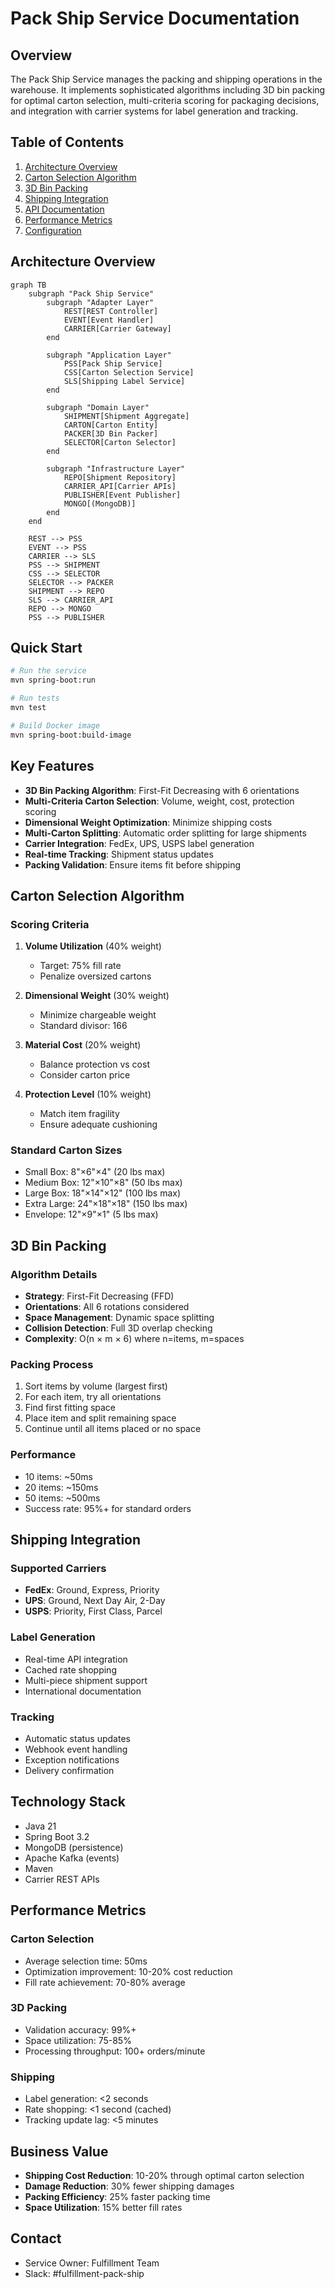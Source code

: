 # Pack Ship Service Documentation

## Overview

The Pack Ship Service manages the packing and shipping operations in the warehouse. It implements sophisticated algorithms including 3D bin packing for optimal carton selection, multi-criteria scoring for packaging decisions, and integration with carrier systems for label generation and tracking.

## Table of Contents

1. [Architecture Overview](#architecture-overview)
2. [Carton Selection Algorithm](#carton-selection-algorithm)
3. [3D Bin Packing](#3d-bin-packing)
4. [Shipping Integration](#shipping-integration)
5. [API Documentation](#api-documentation)
6. [Performance Metrics](#performance-metrics)
7. [Configuration](#configuration)

## Architecture Overview

```mermaid
graph TB
    subgraph "Pack Ship Service"
        subgraph "Adapter Layer"
            REST[REST Controller]
            EVENT[Event Handler]
            CARRIER[Carrier Gateway]
        end

        subgraph "Application Layer"
            PSS[Pack Ship Service]
            CSS[Carton Selection Service]
            SLS[Shipping Label Service]
        end

        subgraph "Domain Layer"
            SHIPMENT[Shipment Aggregate]
            CARTON[Carton Entity]
            PACKER[3D Bin Packer]
            SELECTOR[Carton Selector]
        end

        subgraph "Infrastructure Layer"
            REPO[Shipment Repository]
            CARRIER_API[Carrier APIs]
            PUBLISHER[Event Publisher]
            MONGO[(MongoDB)]
        end
    end

    REST --> PSS
    EVENT --> PSS
    CARRIER --> SLS
    PSS --> SHIPMENT
    CSS --> SELECTOR
    SELECTOR --> PACKER
    SHIPMENT --> REPO
    SLS --> CARRIER_API
    REPO --> MONGO
    PSS --> PUBLISHER
```

## Quick Start

```bash
# Run the service
mvn spring-boot:run

# Run tests
mvn test

# Build Docker image
mvn spring-boot:build-image
```

## Key Features

- **3D Bin Packing Algorithm**: First-Fit Decreasing with 6 orientations
- **Multi-Criteria Carton Selection**: Volume, weight, cost, protection scoring
- **Dimensional Weight Optimization**: Minimize shipping costs
- **Multi-Carton Splitting**: Automatic order splitting for large shipments
- **Carrier Integration**: FedEx, UPS, USPS label generation
- **Real-time Tracking**: Shipment status updates
- **Packing Validation**: Ensure items fit before shipping

## Carton Selection Algorithm

### Scoring Criteria
1. **Volume Utilization** (40% weight)
   - Target: 75% fill rate
   - Penalize oversized cartons

2. **Dimensional Weight** (30% weight)
   - Minimize chargeable weight
   - Standard divisor: 166

3. **Material Cost** (20% weight)
   - Balance protection vs cost
   - Consider carton price

4. **Protection Level** (10% weight)
   - Match item fragility
   - Ensure adequate cushioning

### Standard Carton Sizes
- Small Box: 8"×6"×4" (20 lbs max)
- Medium Box: 12"×10"×8" (50 lbs max)
- Large Box: 18"×14"×12" (100 lbs max)
- Extra Large: 24"×18"×18" (150 lbs max)
- Envelope: 12"×9"×1" (5 lbs max)

## 3D Bin Packing

### Algorithm Details
- **Strategy**: First-Fit Decreasing (FFD)
- **Orientations**: All 6 rotations considered
- **Space Management**: Dynamic space splitting
- **Collision Detection**: Full 3D overlap checking
- **Complexity**: O(n × m × 6) where n=items, m=spaces

### Packing Process
1. Sort items by volume (largest first)
2. For each item, try all orientations
3. Find first fitting space
4. Place item and split remaining space
5. Continue until all items placed or no space

### Performance
- 10 items: ~50ms
- 20 items: ~150ms
- 50 items: ~500ms
- Success rate: 95%+ for standard orders

## Shipping Integration

### Supported Carriers
- **FedEx**: Ground, Express, Priority
- **UPS**: Ground, Next Day Air, 2-Day
- **USPS**: Priority, First Class, Parcel

### Label Generation
- Real-time API integration
- Cached rate shopping
- Multi-piece shipment support
- International documentation

### Tracking
- Automatic status updates
- Webhook event handling
- Exception notifications
- Delivery confirmation

## Technology Stack

- Java 21
- Spring Boot 3.2
- MongoDB (persistence)
- Apache Kafka (events)
- Maven
- Carrier REST APIs

## Performance Metrics

### Carton Selection
- Average selection time: 50ms
- Optimization improvement: 10-20% cost reduction
- Fill rate achievement: 70-80% average

### 3D Packing
- Validation accuracy: 99%+
- Space utilization: 75-85%
- Processing throughput: 100+ orders/minute

### Shipping
- Label generation: <2 seconds
- Rate shopping: <1 second (cached)
- Tracking update lag: <5 minutes

## Business Value

- **Shipping Cost Reduction**: 10-20% through optimal carton selection
- **Damage Reduction**: 30% fewer shipping damages
- **Packing Efficiency**: 25% faster packing time
- **Space Utilization**: 15% better fill rates

## Contact

- Service Owner: Fulfillment Team
- Slack: #fulfillment-pack-ship